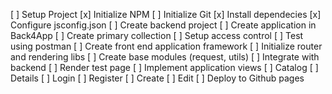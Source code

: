 [ ] Setup Project
    [x] Initialize NPM
    [ ] Initialize Git
    [x] Install dependecies
    [x] Configure jsconfig.json
[ ] Create backend project
    [ ] Create application in Back4App
    [ ] Create primary collection
    [ ] Setup access control
    [ ] Test using postman
[ ] Create front end application framework
    [ ] Initialize router and rendering libs
    [ ] Create base modules (request, utils)
    [ ] Integrate with backend
    [ ] Render test page
[ ] Implement application views
    [ ] Catalog
    [ ] Details
    [ ] Login 
    [ ] Register
    [ ] Create
    [ ] Edit
[ ] Deploy to Github pages